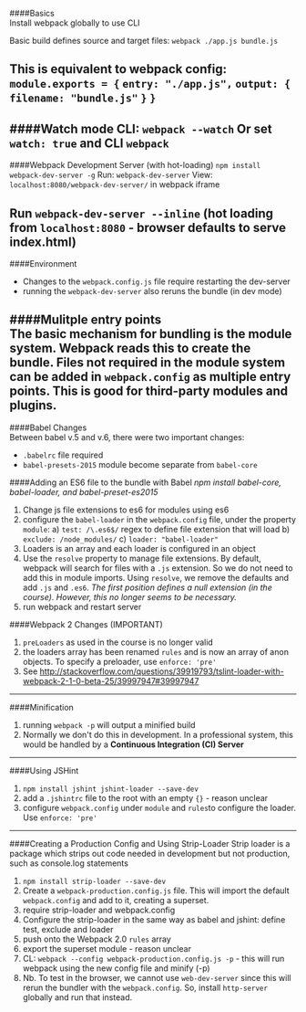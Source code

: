 ####Basics  
Install webpack globally to use CLI

Basic build defines source and target files: 
`webpack ./app.js bundle.js`

This is equivalent to webpack config: 
    `module.exports = {`
        `entry: "./app.js",` 
        `output: {`
            `filename: "bundle.js"`
        `}`
    `}`
---

####Watch mode
CLI: `webpack --watch` 
Or set `watch: true` and CLI `webpack` 
---

####Webpack Development Server (with hot-loading)
`npm install webpack-dev-server -g` 
Run: `webpack-dev-server`
View: `localhost:8080/webpack-dev-server/` in webpack iframe

Run `webpack-dev-server --inline` (hot loading from `localhost:8080` - browser defaults to serve index.html)
---

####Environment  
- Changes to the `webpack.config.js` file require restarting the dev-server
- running the `webpack-dev-server` also reruns the bundle (in dev mode)    
 

####Mulitple entry points  
The basic mechanism for bundling is the module system. Webpack reads this to create the bundle. Files not required in the module system can be added in `webpack.config` as multiple entry points. This is good for third-party modules and plugins.
---

####Babel Changes  
Between babel v.5 and v.6, there were two important changes:   
- `.babelrc` file required  
- `babel-presets-2015` module become separate from `babel-core`  
 
####Adding an ES6 file to the bundle with Babel
*npm install babel-core, babel-loader, and babel-preset-es2015* 
1. Change js file extensions to es6 for modules using es6   
2. configure the `babel-loader` in the `webpack.config` file, under the property `module`: a) `test: /\.es6$/` regex to define file extension that will load b) `exclude: /node_modules/` c) `loader: "babel-loader"`  
3. Loaders is an array and each loader is configured in an object 
4. Use the `resolve` property to manage file extensions. By default, webpack will search for files with a `.js` extension. So we do not need to add this in module imports. Using `resolve`, we remove the defaults and add `.js` and `.es6`. *The first position defines a null extension (in the course). However, this no longer seems to be necessary.* 
5. run webpack and restart server      


####Webpack 2 Changes (IMPORTANT)  
1. `preLoaders` as used in the course is no longer valid  
2. the loaders array has been renamed `rules` and is now an array of anon objects. To specify a preloader, use `enforce: 'pre'` 
3. See http://stackoverflow.com/questions/39919793/tslint-loader-with-webpack-2-1-0-beta-25/39997947#39997947  

--- 

####Minification  
1. running `webpack -p` will output a minified build  
2. Normally we don't do this in development. In a professional system, this would be handled by a **Continuous Integration (CI) Server**  

---

####Using JSHint  
1. `npm install jshint jshint-loader --save-dev`  
2. add a `.jshintrc` file to the root with an empty `{}` - reason unclear    
3. configure `webpack.config` under `module` and `rules`to configure the loader. Use `enforce: 'pre'`  

--- 

####Creating a Production Config and Using Strip-Loader
Strip loader is a package which strips out code needed in development but not production, such as console.log statements  
1. `npm install strip-loader --save-dev`  
2. Create a `webpack-production.config.js` file. This will import the default `webpack.config` and add to it, creating a superset.  
3. require strip-loader and webpack.config  
4. Configure the strip-loader in the same way as babel and jshint: define test, exclude and loader   
5. push onto the Webpack 2.0 `rules` array  
6. export the superset module - reason unclear  
7. CL: `webpack --config webpack-production.config.js -p` - this will run webpack using the new config file and minify (-p)  
8. Nb. To test in the browser, we cannot use `web-dev-server` since this will rerun the bundler with the `webpack.config`. So, install `http-server` globally and run that instead. 
 

